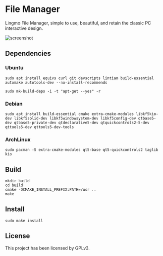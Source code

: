 # File Manager

Lingmo File Manager, simple to use, beautiful, and retain the classic PC interactive design. 

![screenshot](screenshots/Screenshot_20241025_151224.png)

## Dependencies

### Ubuntu

```
sudo apt install equivs curl git devscripts lintian build-essential automake autotools-dev --no-install-recommends

sudo mk-build-deps -i -t "apt-get --yes" -r
```

### Debian

```
sudo apt install build-essential cmake extra-cmake-modules libkf5kio-dev libkf5solid-dev libkf5windowsystem-dev libkf5config-dev qtbase5-dev qtbase5-private-dev qtdeclarative5-dev qtquickcontrols2-5-dev qttools5-dev qttools5-dev-tools
```

### ArchLinux

```shell
sudo pacman -S extra-cmake-modules qt5-base qt5-quickcontrols2 taglib kio
```

## Build

```shell
mkdir build
cd build
cmake -DCMAKE_INSTALL_PREFIX:PATH=/usr ..
make
```

## Install

```shell
sudo make install
```

## License

This project has been licensed by GPLv3.
